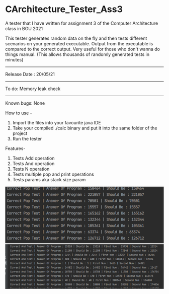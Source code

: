 # CArchitecture_Tester_Ass3
A tester that I have written for assignment 3 of the Computer Architecture class in BGU 2021

This tester generates random data on the fly and then tests different scenarios on your generated executable. Output from the executable is compared to the correct output.
Very useful for those who don't wanna do things manual. (This allows thousands of randomly generated tests in minutes)

---

Release Date : 20/05/21

----

To do:
Memory leak check

----

Known bugs:
None


How to use -
1) Import the files into your favourite java IDE 
2) Take your compiled ./calc binary and put it into the same folder of the project
3) Run the tester


Features-
1) Tests Add operation
2) Tests And operation
3) Tests N operation
4) Tests multiple pop and print operations
5) Tests params aka stack size param



![Screenshot](T1.png)
![Screenshot](T2.png)
